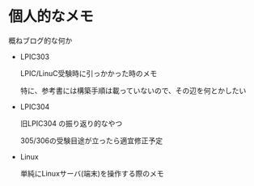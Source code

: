 # 個人的なメモ

概ねブログ的な何か

- LPIC303
  
  LPIC/LinuC受験時に引っかかった時のメモ
  
  特に、参考書には構築手順は載っていないので、その辺を何とかしたい

- LPIC304
  
  旧LPIC304 の振り返り的なやつ

  305/306の受験目途が立ったら適宜修正予定

- Linux
  
  単純にLinuxサーバ(端末)を操作する際のメモ